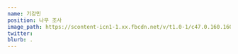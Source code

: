 ```yaml
---
name: 기강민
position: 나무 조사
image_path: https://scontent-icn1-1.xx.fbcdn.net/v/t1.0-1/c47.0.160.160a/p160x160/10354686_10150004552801856_220367501106153455_n.jpg?_nc_cat=1&_nc_ht=scontent-icn1-1.xx&oh=e9b7dc5675edbd92d67eec27f65f0969&oe=5CC35C1E
twitter:
blurb: .
---
```

